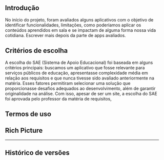 ## Introdução

No início do projeto, foram avaliados alguns aplicativos com o objetivo de identificar funcionalidades, limitações, como poderíamos aplicar os conteúdos aprendidos em sala e se impactam de alguma forma nossa vida cotidiana. Escrever mais depois da parte de apps avaliados.

## Critérios de escolha
A escolha do SAE (Sistema de Apoio Educacional) foi baseada em alguns critérios principais: buscamos um aplicativo que fosse relevante para serviços públicos de educação, apresentasse complexidade média em relação aos requisitos e que nunca tivesse sido avaliado anteriormente na matéria. Esses fatores permitiram selecionar uma solução que proporcionasse desafios adequados ao desenvolvimento, além de garantir originalidade na análise. Com isso, apesar de ser um site, a escolha do SAE foi aprovada pelo professor da matéria de requisitos,

## Termos de uso 

## Rich Picture

--- 

## Histórico de versões
